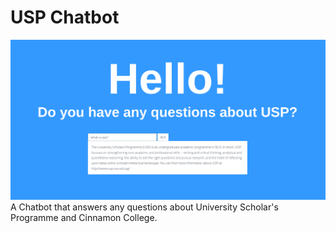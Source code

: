 # USP Chatbot

![image](pic.png)
A Chatbot that answers any questions about University Scholar's Programme and Cinnamon College.